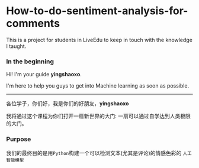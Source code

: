 # How-to-do-sentiment-analysis-for-comments

This is a project for students in LiveEdu to keep in touch with the knowledge I taught.

### In the beginning

Hi! I'm your guide **yingshaoxo**. 

I'm here to help you guys to get into Machine learning as soon as possible.

___


各位学子，你们好，我是你们的好朋友，**yingshaoxo**

我将通过这个课程为你们打开一扇新世界的大门: 一扇可以通过自学达到人类极限的大门。

### Purpose

我们的最终目的是用`Python`构建一个可以检测文本(尤其是评论)的情感色彩的 `人工智能模型`
